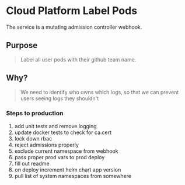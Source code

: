 # Cloud Platform Label Pods

The service is a mutating admission controller webhook.

## Purpose

> Label all user pods with their github team name.

## Why? 

> We need to identify who owns which logs, so that we can prevent users seeing logs they shouldn't

### Steps to production

1. add unit tests and remove logging
1. update docker tests to check for ca.cert
1. lock down rbac
1. reject admissions properly
1. exclude current namespace from webhook
1. pass proper prod vars to prod deploy
1. fill out readme
1. on deploy increment helm chart app version
1. pull list of system namespaces from somewhere
